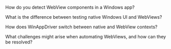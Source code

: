 How do you detect WebView components in a Windows app?


What is the difference between testing native Windows UI and WebViews?


How does WinAppDriver switch between native and WebView contexts?


What challenges might arise when automating WebViews, and how can they be resolved?

